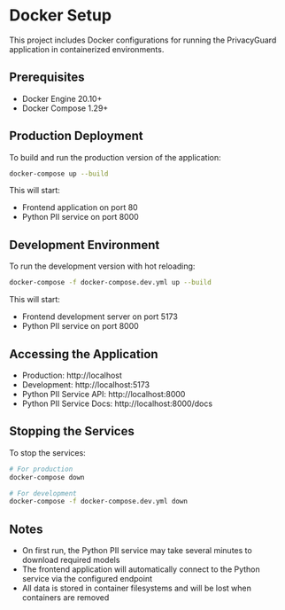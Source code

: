 # Docker Setup

This project includes Docker configurations for running the PrivacyGuard application in containerized environments.

## Prerequisites

- Docker Engine 20.10+
- Docker Compose 1.29+

## Production Deployment

To build and run the production version of the application:

```bash
docker-compose up --build
```

This will start:
- Frontend application on port 80
- Python PII service on port 8000

## Development Environment

To run the development version with hot reloading:

```bash
docker-compose -f docker-compose.dev.yml up --build
```

This will start:
- Frontend development server on port 5173
- Python PII service on port 8000

## Accessing the Application

- Production: http://localhost
- Development: http://localhost:5173
- Python PII Service API: http://localhost:8000
- Python PII Service Docs: http://localhost:8000/docs

## Stopping the Services

To stop the services:

```bash
# For production
docker-compose down

# For development
docker-compose -f docker-compose.dev.yml down
```

## Notes

- On first run, the Python PII service may take several minutes to download required models
- The frontend application will automatically connect to the Python service via the configured endpoint
- All data is stored in container filesystems and will be lost when containers are removed
